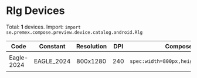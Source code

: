 # Rlg Devices

Total: **1** devices. Import: `import se.premex.compose.preview.device.catalog.android.Rlg`

| Code | Constant | Resolution | DPI | Compose Spec | Preview Usage |
|------|----------|------------|-----|-------------|---------------|
| Eagle-2024 | EAGLE_2024 | 800x1280 | 240 | `spec:width=800px,height=1280px,dpi=240` | `@Preview(device = Rlg.EAGLE_2024)` |

<!-- Generated automatically. Do not edit manually. -->
